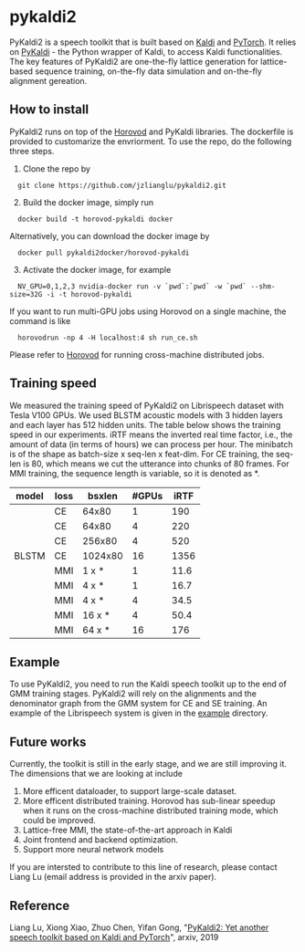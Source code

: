 # pykaldi2

PyKaldi2 is a speech toolkit that is built based on [Kaldi](http://kaldi-asr.org/) and [PyTorch](https://pytorch.org/). It relies on [PyKaldi](https://github.com/pykaldi/pykaldi) - the Python wrapper of Kaldi, to access Kaldi functionalities. The key features of PyKaldi2 are one-the-fly lattice generation for lattice-based sequence training, on-the-fly data simulation and on-the-fly alignment gereation. 

## How to install

PyKaldi2 runs on top of the [Horovod](https://github.com/horovod/horovod) and PyKaldi libraries. The dockerfile is provided to customarize the envriorment. To use the repo, do the following three steps. 

1. Clone the repo by

  ```
    git clone https://github.com/jzlianglu/pykaldi2.git
  ```
2. Build the docker image, simply run

  ```
    docker build -t horovod-pykaldi docker 
  ```
   Alternatively, you can download the docker image by

  ```
    docker pull pykaldi2docker/horovod-pykaldi
  ```
3. Activate the docker image, for example

  ```
    NV_GPU=0,1,2,3 nvidia-docker run -v `pwd`:`pwd` -w `pwd` --shm-size=32G -i -t horovod-pykaldi
  ```

If you want to run multi-GPU jobs using Horovod on a single machine,  the command is like

  ```
    horovodrun -np 4 -H localhost:4 sh run_ce.sh 
  ```
Please refer to [Horovod](https://github.com/horovod/horovod) for running cross-machine distributed jobs. 

## Training speed

We measured the training speed of PyKaldi2 on Librispeech dataset with Tesla V100 GPUs. We used BLSTM acoustic models with 3 hidden layers and each layer has 512 hidden units. The table below shows the training speed in our experiments. iRTF means the inverted real time factor, i.e., the amount of data (in terms of hours) we can process per hour. The minibatch is of the shape as batch-size x seq-len x feat-dim. For CE training, the seq-len is 80, which means we cut the utterance into chunks of 80 frames. For MMI training, the sequence length is variable, so it is denoted as *.  

| model | loss | bsxlen    | #GPUs |iRTF |
|------ | -----| ----------| ------|---- |
|       | CE   | 64x80     |  1    | 190 |
|       | CE   | 64x80     |  4    | 220 |
|       | CE   | 256x80    |  4    | 520 |
| BLSTM | CE   | 1024x80   | 16    | 1356|
|       | MMI  | 1 x *     | 1     | 11.6|
|       | MMI  | 4 x *     | 1     | 16.7|
|       | MMI  | 4 x *     | 4     | 34.5|
|       | MMI  | 16 x *    | 4     | 50.4|
|       | MMI  | 64 x *    | 16    | 176 |

## Example

To use PyKaldi2, you need to run the Kaldi speech toolkit up to the end of GMM training stages. PyKaldi2 will rely on the alignments and the denominator graph from the GMM system for CE and SE training. An example of the Librispeech system is given in the [example](https://github.com/jzlianglu/pykaldi2/tree/master/example) directory. 

## Future works

Currently, the toolkit is still in the early stage, and we are still improving it. The dimensions that we are looking at include
 1. More efficent dataloader, to support large-scale dataset.
 2. More efficent distributed training. Horovod has sub-linear speedup when it runs on the cross-machine distributed training mode, which could be improved.
 3. Lattice-free MMI, the state-of-the-art approach in Kaldi
 4. Joint frontend and backend optimization. 
 5. Support more neural network models

If you are intersted to contribute to this line of research, please contact Liang Lu (email address is provided in the arxiv paper). 

## Reference

Liang Lu, Xiong Xiao, Zhuo Chen, Yifan Gong, "[PyKaldi2: Yet another speech toolkit based on Kaldi and PyTorch](https://arxiv.org/abs/1907.05955)", arxiv, 2019
